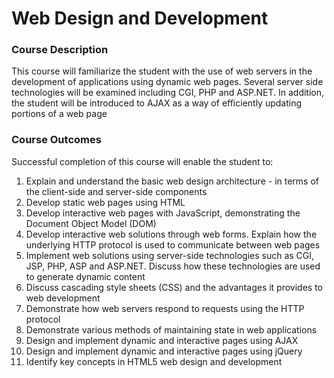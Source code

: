 <h1>Web Design and Development</h1>
<h3>Course Description</h3>
This course will familiarize the student with the use of web servers in the development of applications using dynamic web pages.  Several server side technologies will be examined including CGI, PHP and ASP.NET.  In addition, the student will be introduced to AJAX as a way of efficiently updating portions of a web page
<h3>Course Outcomes</h3>
Successful completion of this course will enable the student to:
<ol>
	<li>Explain and understand the basic web design architecture - in terms of the client-side and server-side components</li>
	<li>Develop static web pages using HTML</li>
	<li>Develop interactive web pages with JavaScript, demonstrating the Document Object Model (DOM)</li>
	<li>Develop interactive web solutions through web forms.  Explain how the underlying HTTP protocol is used to communicate between web pages</li>
	<li>Implement web solutions using server-side technologies such as CGI, JSP, PHP, ASP and ASP.NET.  Discuss how these technologies are used to generate dynamic content</li>
	<li>Discuss cascading style sheets (CSS) and the advantages it provides to web development</li>
	<li>Demonstrate how web servers respond to requests using the HTTP protocol</li>
	<li>Demonstrate various methods of maintaining state in web applications</li>
	<li>Design and implement dynamic and interactive pages using AJAX</li>
	<li>Design and implement dynamic and interactive pages using jQuery</li>
	<li>Identify key concepts in HTML5 web design and development</li>
</ol>
